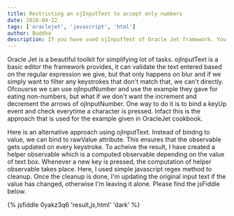 ```yaml
---
title: Restricting an ojInputText to accept only numbers
date: 2016-04-22
tags: ['oraclejet', 'javascript', 'html']
author: Buddha
description: If you have used ojInputText of Oracle Jet framework. You might have observed that it doesn't provide any way to restrict input, here is a solution that simply removes any non numeric characters if entered.
---
```

Oracle Jet is a beautiful toolkit for simplifying lot of tasks. ojInputText is a basic editor the framework provides, it can validate the text entered based on the regular expression we give, but that only happens on blur and if we simply want to filter any keystrokes that don't match that, we can't directly. Ofcousrse we can use ojInputNumber and use the example they gave for eating non-numbers, but what if we don't want the increment and decrement the arrows of ojInputNumber. One way to do it is to bind a keyUp event and check everytime a character is pressed. Infact this is the approach that is used for the example given in OracleJet cookbook.

Here is an alternative approach using ojInputText. Instead of bindng to value, we can bind to rawValue attribute. This ensures that the observable gets updated on every keystroke. <!-- more -->To acheive the result, I have created a helper observable which is a computed observable depending on the value of text box. Whenever a new key is pressed, the computation of helper observable takes place. Here, I used simple javascript regex method to cleanup. Once the cleanup is done, I'm updating the original input text if the value has changed, otherwise I'm leaving it alone. Please find the jsFiddle below.

{% jsfiddle 0yakz3q6   'result,js,html' 'dark' %}
